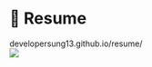 # 📑 Resume
developersung13.github.io/resume/ <br />
<img src="https://img.shields.io/badge/Tailwind CSS-06B6D4?style=flat-square&logo=tailwindcss&logoColor=white">
